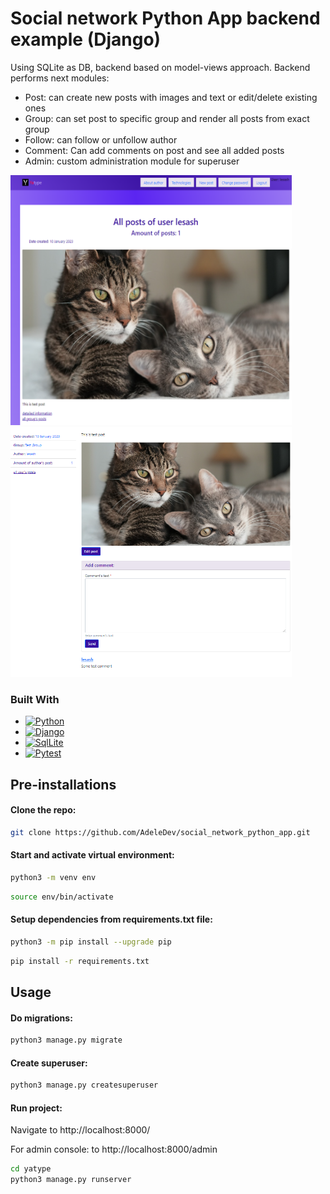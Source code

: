 # Social network Python App backend example (Django)

Using SQLite as DB, backend based on model-views approach.
Backend performs next modules:

* Post: can create new posts with images and text or edit/delete existing ones
* Group: can set post to specific group and render all posts from exact group
* Follow: can follow or unfollow author
* Comment: Can add comments on post and see all added posts
* Admin: custom administration module for superuser

<img src="resources/User_profile.png" width="450" height="400" alt="">
<img src="resources/Post.png" width="450" height="400" alt="">

### Built With

* [![Python][Python.io]][Python-url]
* [![Django][Django.io]][Django-url]
* [![SqlLite][SqlLite.io]][SqlLite-url]
* [![Pytest][Pytest.io]][Pytest-url]

## Pre-installations

#### Clone the repo:

```sh
git clone https://github.com/AdeleDev/social_network_python_app.git
```

#### Start and activate virtual environment:

```sh
python3 -m venv env
```

```sh
source env/bin/activate
```

#### Setup dependencies from requirements.txt file:

```sh
python3 -m pip install --upgrade pip
```

```sh
pip install -r requirements.txt
```

## Usage

#### Do migrations:

```sh
python3 manage.py migrate
```

#### Create superuser:

```sh
python3 manage.py createsuperuser
```

#### Run project:

Navigate to http://localhost:8000/

For admin console: to http://localhost:8000/admin

```sh
cd yatype
python3 manage.py runserver
```

<!-- MARKDOWN LINKS & IMAGES -->

[Python.io]: https://img.shields.io/badge/-Python-yellow?style=for-the-badge&logo=python

[Python-url]: https://www.python.org/

[Django.io]: https://img.shields.io/badge/-Django-darkgreen?style=for-the-badge&logo=django

[Django-url]: https://www.djangoproject.com/

[SqlLite.io]: https://img.shields.io/badge/-SQLite-blue?style=for-the-badge&logo=sqlite

[SqlLite-url]: https://www.sqlite.org/index.html

[Pytest.io]: https://img.shields.io/badge/-Pytest-lightblue?style=for-the-badge&logo=pytest

[Pytest-url]: https://docs.pytest.org/en/7.2.x/